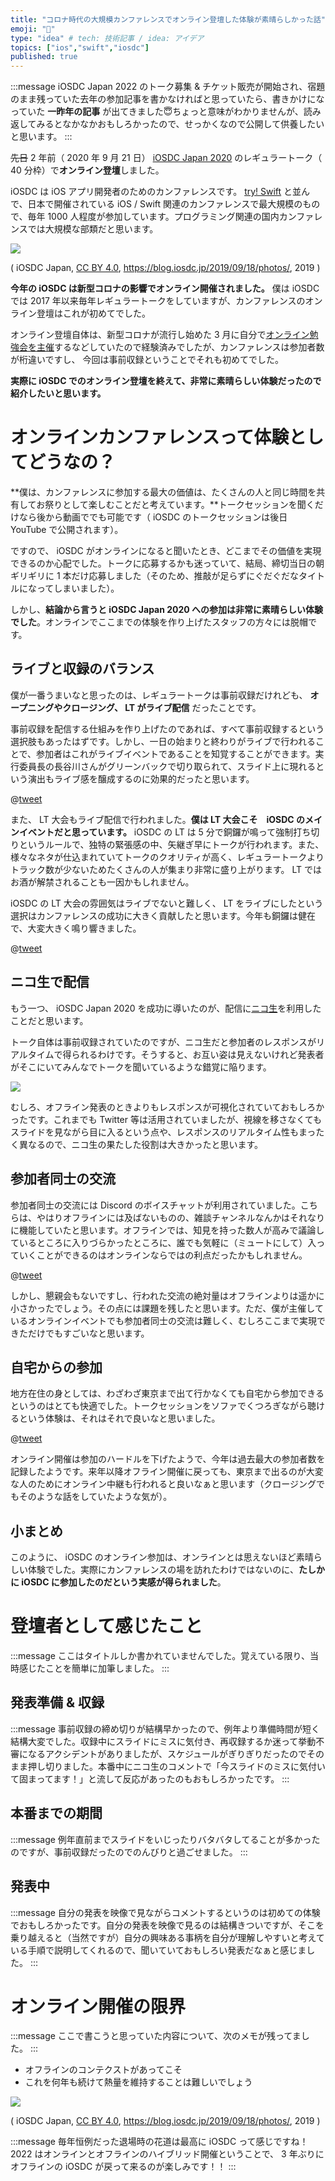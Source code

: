 ```yaml
---
title: "コロナ時代の大規模カンファレンスでオンライン登壇した体験が素晴らしかった話"
emoji: "🍺"
type: "idea" # tech: 技術記事 / idea: アイデア
topics: ["ios","swift","iosdc"]
published: true
---
```


:::message
iOSDC Japan 2022 のトーク募集 & チケット販売が開始され、宿題のまま残っていた去年の参加記事を書かなければと思っていたら、書きかけになっていた **一昨年の記事** が出てきました😇ちょっと意味がわかりませんが、読み返してみるとなかなかおもしろかったので、せっかくなので公開して供養したいと思います。
:::

~~先日~~ 2 年前（ 2020 年 9 月 21 日） [iOSDC Japan 2020](https://iosdc.jp/2020/) のレギュラートーク（ 40 分枠）で**オンライン登壇**しました。

iOSDC は iOS アプリ開発者のためのカンファレンスです。 [try! Swift](https://www.tryswift.co/) と並んで、日本で開催されている iOS / Swift 関連のカンファレンスで最大規模のもので、毎年 1000 人程度が参加しています。プログラミング関連の国内カンファレンスでは大規模な部類だと思います。

![](https://storage.googleapis.com/zenn-user-upload/4ofi7qhjpp5onnydcs3413rq5p7c)

( iOSDC Japan, [CC BY 4.0](https://creativecommons.org/licenses/by/4.0/deed.ja), https://blog.iosdc.jp/2019/09/18/photos/, 2019 )

**今年の iOSDC は新型コロナの影響でオンライン開催されました。** 僕は iOSDC では 2017 年以来毎年レギュラートークをしていますが、カンファレンスのオンライン登壇はこれが初めてでした。

オンライン登壇自体は、新型コロナが流行し始めた 3 月に自分で[オンライン勉強会を主催](https://swift-tweets.connpass.com/event/169664/)するなどしていたので経験済みでしたが、カンファレンスは参加者数が桁違いですし、 今回は事前収録ということでそれも初めてでした。

**実際に iOSDC でのオンライン登壇を終えて、非常に素晴らしい体験だったので紹介したいと思います。**

# オンラインカンファレンスって体験としてどうなの？

**僕は、カンファレンスに参加する最大の価値は、たくさんの人と同じ時間を共有してお祭りとして楽しむことだと考えています。**トークセッションを聞くだけなら後から動画ででも可能です（ iOSDC のトークセッションは後日 YouTube で公開されます）。

ですので、 iOSDC がオンラインになると聞いたとき、どこまでその価値を実現できるのか心配でした。トークに応募するかも迷っていて、結局、締切当日の朝ギリギリに 1 本だけ応募しました（そのため、推敲が足らずにぐだぐだなタイトルになってしまいました）。

しかし、**結論から言うと iOSDC Japan 2020 への参加は非常に素晴らしい体験でした**。オンラインでここまでの体験を作り上げたスタッフの方々には脱帽です。

## ライブと収録のバランス

僕が一番うまいなと思ったのは、レギュラートークは事前収録だけれども、 **オープニングやクロージング、 LT がライブ配信** だったことです。

事前収録を配信する仕組みを作り上げたのであれば、すべて事前収録するという選択肢もあったはずです。しかし、一日の始まりと終わりがライブで行われることで、参加者はこれがライブイベントであることを知覚することができます。実行委員長の長谷川さんがグリーンバックで切り取られて、スライド上に現れるという演出もライブ感を醸成するのに効果的だったと思います。

@[tweet](https://twitter.com/niwatako/status/1307975710787530752)

また、 LT 大会もライブ配信で行われました。**僕は LT 大会こそ　iOSDC のメインイベントだと思っています。** iOSDC の LT は 5 分で銅鑼が鳴って強制打ち切りというルールで、独特の緊張感の中、矢継ぎ早にトークが行われます。また、様々なネタが仕込まれていてトークのクオリティが高く、レギュラートークよりトラック数が少ないためたくさんの人が集まり非常に盛り上がります。 LT ではお酒が解禁されることも一因かもしれません。

iOSDC の LT 大会の雰囲気はライブでないと難しく、 LT をライブにしたという選択はカンファレンスの成功に大きく貢献したと思います。今年も銅鑼は健在で、大変大きく鳴り響きました。

@[tweet](https://twitter.com/koher/status/1307602469325684738)

## ニコ生で配信

もう一つ、 iOSDC Japan 2020 を成功に導いたのが、配信に[ニコ生](https://live.nicovideo.jp/)を利用したことだと思います。

トーク自体は事前収録されていたのですが、ニコ生だと参加者のレスポンスがリアルタイムで得られるわけです。そうすると、お互い姿は見えないけれど発表者がそこにいてみんなでトークを聞いているような錯覚に陥ります。

![](https://storage.googleapis.com/zenn-user-upload/mswk4i3hi2e2md09j1d3kt7rcnuk)

むしろ、オフライン発表のときよりもレスポンスが可視化されていておもしろかったです。これまでも Twitter 等は活用されていましたが、視線を移さなくてもスライドを見ながら目に入るという点や、レスポンスのリアルタイム性もまったく異なるので、ニコ生の果たした役割は大きかったと思います。

## 参加者同士の交流

参加者同士の交流には Discord のボイスチャットが利用されていました。こちらは、やはりオフラインには及ばないものの、雑談チャンネルなんかはそれなりに機能していたと思います。オフラインでは、知見を持った数人が高みで議論しているところに入りづらかったところに、誰でも気軽に（ミュートにして）入っていくことができるのはオンラインならではの利点だったかもしれません。

@[tweet](https://twitter.com/k_katsumi/status/1307542110250217472)

しかし、懇親会もないですし、行われた交流の絶対量はオフラインよりは遥かに小さかったでしょう。その点には課題を残したと思います。ただ、僕が主催しているオンラインイベントでも参加者同士の交流は難しく、むしろここまで実現できただけでもすごいなと思います。

## 自宅からの参加

地方在住の身としては、わざわざ東京まで出て行かなくても自宅から参加できるというのはとても快適でした。トークセッションをソファでくつろぎながら聴けるという体験は、それはそれで良いなと思いました。

@[tweet](https://twitter.com/koher/status/1307241499902369792)

オンライン開催は参加のハードルを下げたようで、今年は過去最大の参加者数を記録したようです。来年以降オフライン開催に戻っても、東京まで出るのが大変な人のためにオンライン中継も行われると良いなぁと思います（クロージングでもそのような話をしていたような気が）。

## 小まとめ

このように、 iOSDC のオンライン参加は、オンラインとは思えないほど素晴らしい体験でした。実際にカンファレンスの場を訪れたわけではないのに、**たしかに iOSDC に参加したのだという実感が得られました**。

# 登壇者として感じたこと

:::message
ここはタイトルしか書かれていませんでした。覚えている限り、当時感じたことを簡単に加筆しました。
:::

## 発表準備 & 収録

:::message
事前収録の締め切りが結構早かったので、例年より準備時間が短く結構大変でした。収録中にスライドにミスに気付き、再収録するか迷って挙動不審になるアクシデントがありましたが、スケジュールがぎりぎりだったのでそのまま押し切りました。本番中にニコ生のコメントで「今スライドのミスに気付いて固まってます！」と流して反応があったのもおもしろかったです。
:::

## 本番までの期間

:::message
例年直前までスライドをいじったりバタバタしてることが多かったのですが、事前収録だったのでのんびりと過ごせました。
:::

## 発表中

:::message
自分の発表を映像で見ながらコメントするというのは初めての体験でおもしろかったです。自分の発表を映像で見るのは結構きついですが、そこを乗り越えると（当然ですが）自分の興味ある事柄を自分が理解しやすいと考えている手順で説明してくれるので、聞いていておもしろい発表だなぁと感じました。
:::

# オンライン開催の限界

:::message
ここで書こうと思っていた内容について、次のメモが残ってました。
:::

- オフラインのコンテクストがあってこそ
- これを何年も続けて熱量を維持することは難しいでしょう

![](https://storage.googleapis.com/zenn-user-upload/gdght7d3fay4a6xi6jcl93p7s0j8)

( iOSDC Japan, [CC BY 4.0](https://creativecommons.org/licenses/by/4.0/deed.ja), https://blog.iosdc.jp/2019/09/18/photos/, 2019 )

:::message
毎年恒例だった退場時の花道は最高に iOSDC って感じですね！ 2022 はオンラインとオフラインのハイブリッド開催ということで、 3 年ぶりにオフラインの iOSDC が戻って来るのが楽しみです！！
:::
